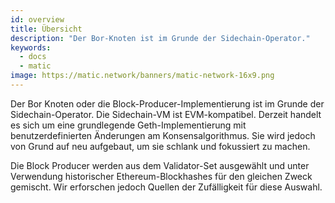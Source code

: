 ```yaml
---
id: overview
title: Übersicht
description: "Der Bor-Knoten ist im Grunde der Sidechain-Operator."
keywords:
  - docs
  - matic
image: https://matic.network/banners/matic-network-16x9.png
---
```


Der Bor Knoten oder die Block-Producer-Implementierung ist im Grunde der Sidechain-Operator. Die Sidechain-VM ist EVM-kompatibel. Derzeit handelt es sich um eine grundlegende Geth-Implementierung mit benutzerdefinierten Änderungen am Konsensalgorithmus. Sie wird jedoch von Grund auf neu aufgebaut, um sie schlank und fokussiert zu machen.

Die Block Producer werden aus dem Validator-Set ausgewählt und unter Verwendung historischer Ethereum-Blockhashes für den gleichen Zweck gemischt. Wir erforschen jedoch Quellen der Zufälligkeit für diese Auswahl.